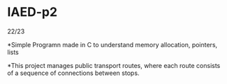 # IAED-p2
22/23

*Simple Programn made in C to understand memory allocation, pointers, lists

*This project manages public transport routes, where each route consists of a sequence of connections between stops.
